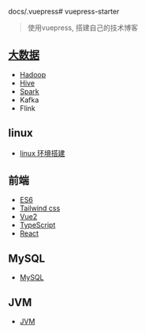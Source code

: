 docs/.vuepress# vuepress-starter

> 使用vuepress, 搭建自己的技术博客

## [大数据](./docs/guide/etl/bigdata-readme.md)

- [Hadoop](./docs/guide/etl/hadoop/readme.md)
- [Hive](./docs/guide/etl/hive/readme.md)
- [Spark](./docs/guide/etl/spark/readme.md)
- Kafka
- Flink

## linux

- [linux 环境搭建](./docs/guide/linux/readme.md)

## 前端

- [ES6](./docs/guide/es6/readme.md)
- [Tailwind css](./docs/guide/tailwind/readme.md)
- [Vue2](./docs/guide/vue/readme.md)
- [TypeScript](./docs/guide/Typescript/readme.md)
- [React](./docs/guide/React/readme.md)

## MySQL

- [MySQL](./docs/guide/mysql/readme.md)

## JVM

- [JVM](./docs/guide/jvm/readme.md)
